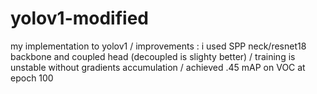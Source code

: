 # yolov1-modified
my implementation to yolov1 /
improvements : 
i used SPP neck/resnet18 backbone and coupled head (decoupled is slighty better) / training is unstable without gradients accumulation  / achieved .45 mAP on VOC at epoch 100 
